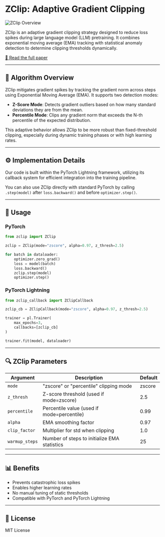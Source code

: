 # ZClip: Adaptive Gradient Clipping

![ZClip Overview](ZClip/data/zclip.png)

ZClip is an adaptive gradient clipping strategy designed to reduce loss spikes during large language model (LLM) pretraining. It combines exponential moving average (EMA) tracking with statistical anomaly detection to determine clipping thresholds dynamically.

[📄 Read the full paper](https://your-paper-link-here.com)

---

## 🧠 Algorithm Overview

ZClip mitigates gradient spikes by tracking the gradient norm across steps using Exponential Moving Average (EMA). It supports two detection modes:

- **Z-Score Mode**: Detects gradient outliers based on how many standard deviations they are from the mean.
- **Percentile Mode**: Clips any gradient norm that exceeds the N-th percentile of the expected distribution.

This adaptive behavior allows ZClip to be more robust than fixed-threshold clipping, especially during dynamic training phases or with high learning rates.

---

## ⚙️ Implementation Details

Our code is built within the PyTorch Lightning framework, utilizing its callback system for efficient integration into the training pipeline.

You can also use ZClip directly with standard PyTorch by calling `.step(model)` after `loss.backward()` and before `optimizer.step()`.

---

## 🧪 Usage

### PyTorch
```python
from zclip import ZClip

zclip = ZClip(mode="zscore", alpha=0.97, z_thresh=2.5)

for batch in dataloader:
    optimizer.zero_grad()
    loss = model(batch)
    loss.backward()
    zclip.step(model)
    optimizer.step()
```

### PyTorch Lightning
```python
from zclip_callback import ZClipCallback

zclip_cb = ZClipCallback(mode="zscore", alpha=0.97, z_thresh=2.5)

trainer = pl.Trainer(
    max_epochs=3,
    callbacks=[zclip_cb]
)

trainer.fit(model, dataloader)
```

---

## 🔍 ZClip Parameters

| Argument        | Description                                                 | Default |
|----------------|-------------------------------------------------------------|---------|
| `mode`         | "zscore" or "percentile" clipping mode                      | zscore  |
| `z_thresh`     | Z-score threshold (used if mode=zscore)                    | 2.5     |
| `percentile`   | Percentile value (used if mode=percentile)                 | 0.99    |
| `alpha`        | EMA smoothing factor                                        | 0.97    |
| `clip_factor`  | Multiplier for std when clipping                           | 1.0     |
| `warmup_steps` | Number of steps to initialize EMA statistics               | 25      |

---

## 📊 Benefits

- Prevents catastrophic loss spikes
- Enables higher learning rates
- No manual tuning of static thresholds
- Compatible with PyTorch and PyTorch Lightning

---

## 📜 License
MIT License
